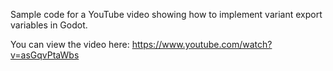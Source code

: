 Sample code for a YouTube video showing how to implement variant export variables in Godot.

You can view the video here: https://www.youtube.com/watch?v=asGqvPtaWbs
